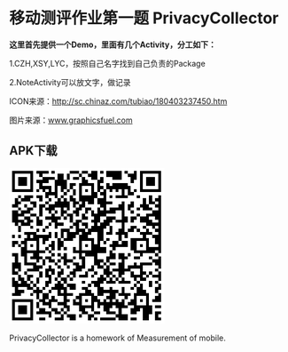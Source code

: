 # 移动测评作业第一题 PrivacyCollector

**这里首先提供一个Demo，里面有几个Activity，分工如下：**

1.CZH,XSY,LYC，按照自己名字找到自己负责的Package

2.NoteActivity可以放文字，做记录

ICON来源：http://sc.chinaz.com/tubiao/180403237450.htm

图片来源：www.graphicsfuel.com

## APK下载

![APK下载](https://github.com/cccisi/PrivacyCollector/blob/master/doc/QR.png)

PrivacyCollector is a homework of Measurement of mobile.

